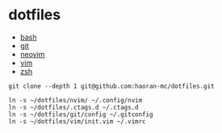 # dotfiles

- [bash](https://github.com/haoran-mc/dotfiles/tree/main/bash)
- [git](https://github.com/haoran-mc/dotfiles/tree/main/git)
- [neovim](https://github.com/haoran-mc/dotfiles/tree/main/nvim)
- [vim](https://github.com/haoran-mc/dotfiles/tree/main/vim)
- [zsh](https://github.com/haoran-mc/dotfiles/tree/main/zsh)

```
git clone --depth 1 git@github.com:haoran-mc/dotfiles.git
```

```
ln -s ~/dotfiles/nvim/ ~/.config/nvim
ln -s ~/dotfiles/.ctags.d ~/.ctags.d
ln -s ~/dotfiles/git/config ~/.gitconfig
ln -s ~/dotfiles/vim/init.vim ~/.vimrc
```


